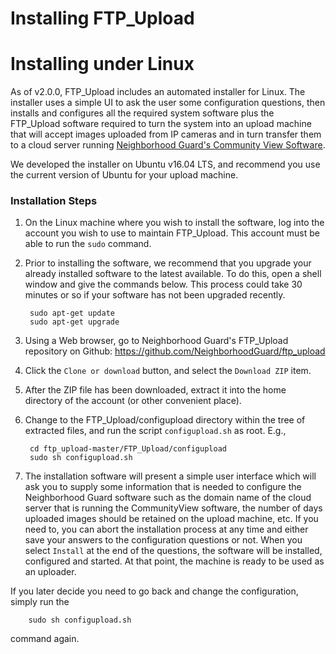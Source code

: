 # Installing FTP_Upload
# Installing under Linux

As of v2.0.0, FTP_Upload includes an automated installer for Linux.
The installer uses a simple UI to ask the user some configuration questions,
then installs and configures
all the required system software plus the FTP_Upload software
required to turn the system into an upload machine that will accept images
uploaded from IP cameras and in turn transfer them to a cloud server running
[Neighborhood Guard's Community View Software](
https://github.com/NeighborhoodGuard/CommunityView).

We developed the installer on Ubuntu v16.04 LTS, and recommend you use the
current version of Ubuntu for your upload machine.

### Installation Steps

1. On the Linux machine where you wish to install the software,
log into the account you wish to use to maintain
FTP_Upload.  This account must be able to run the `sudo` command.

1. Prior to installing the software, we recommend that you upgrade your 
already installed software to the latest available. To do this, open a
shell window and give the commands below. This process could take 30 minutes or
so if your software has not been upgraded recently.

        sudo apt-get update
        sudo apt-get upgrade

1. Using a Web browser, go to Neighborhood Guard's FTP_Upload repository 
on Github:
https://github.com/NeighborhoodGuard/ftp_upload

1. Click the `Clone or download` button, and select the `Download ZIP`
item.

1. After the ZIP file has been downloaded, extract it into the home directory
 of the account 
(or other convenient place).

1. Change to the FTP_Upload/configupload directory within the tree of extracted
files, and run the script `configupload.sh` as root.  E.g., 

        cd ftp_upload-master/FTP_Upload/configupload
        sudo sh configupload.sh

1. The installation software will present a simple user interface which will
ask you to supply some information that is needed to configure the 
Neighborhood Guard software such as the domain name of the cloud server
that is running the CommunityView software, the number of days uploaded images
should be retained on the upload machine, etc. If you need to, you can abort the
installation process at any time and either save your answers to the
configuration questions or not. When you select `Install` at the end of the
questions, the software will be installed, configured and started.
At that point, the machine is ready to be used as an uploader.

If you later decide you need to go back and change the configuration, 
simply run the

        sudo sh configupload.sh
command again.
